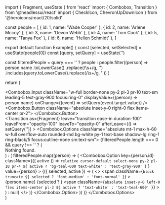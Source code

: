 import { Fragment, useState } from 'react'
import { Combobox, Transition } from '@headlessui/react'
import { CheckIcon, ChevronUpDownIcon } from '@heroicons/react/20/solid'

const people = [
  { id: 1, name: 'Wade Cooper' },
  { id: 2, name: 'Arlene Mccoy' },
  { id: 3, name: 'Devon Webb' },
  { id: 4, name: 'Tom Cook' },
  { id: 5, name: 'Tanya Fox' },
  { id: 6, name: 'Hellen Schmidt' },
]

export default function Example() {
  const [selected, setSelected] = useState(people[0])
  const [query, setQuery] = useState('')

  const filteredPeople =
    query === ''
      ? people
      : people.filter((person) =>
          person.name
            .toLowerCase()
            .replace(/\s+/g, '')
            .includes(query.toLowerCase().replace(/\s+/g, ''))
        )

  return (
    <div className="fixed top-16 w-72">
      <Combobox value={selected} onChange={setSelected}>
        <div className="relative mt-1">
          <div className="relative w-full cursor-default overflow-hidden rounded-lg bg-white text-left shadow-md focus:outline-none focus-visible:ring-2 focus-visible:ring-white/75 focus-visible:ring-offset-2 focus-visible:ring-offset-teal-300 sm:text-sm">
            <Combobox.Input
              className="w-full border-none py-2 pl-3 pr-10 text-sm leading-5 text-gray-900 focus:ring-0"
              displayValue={(person) => person.name}
              onChange={(event) => setQuery(event.target.value)}
            />
            <Combobox.Button className="absolute inset-y-0 right-0 flex items-center pr-2">
              <ChevronUpDownIcon
                className="h-5 w-5 text-gray-400"
                aria-hidden="true"
              />
            </Combobox.Button>
          </div>
          <Transition
            as={Fragment}
            leave="transition ease-in duration-100"
            leaveFrom="opacity-100"
            leaveTo="opacity-0"
            afterLeave={() => setQuery('')}
          >
            <Combobox.Options className="absolute mt-1 max-h-60 w-full overflow-auto rounded-md bg-white py-1 text-base shadow-lg ring-1 ring-black/5 focus:outline-none sm:text-sm">
              {filteredPeople.length === 0 && query !== '' ? (
                <div className="relative cursor-default select-none px-4 py-2 text-gray-700">
                  Nothing found.
                </div>
              ) : (
                filteredPeople.map((person) => (
                  <Combobox.Option
                    key={person.id}
                    className={({ active }) =>
                      `relative cursor-default select-none py-2 pl-10 pr-4 ${
                        active ? 'bg-teal-600 text-white' : 'text-gray-900'
                      }`
                    }
                    value={person}
                  >
                    {({ selected, active }) => (
                      <>
                        <span
                          className={`block truncate ${
                            selected ? 'font-medium' : 'font-normal'
                          }`}
                        >
                          {person.name}
                        </span>
                        {selected ? (
                          <span
                            className={`absolute inset-y-0 left-0 flex items-center pl-3 ${
                              active ? 'text-white' : 'text-teal-600'
                            }`}
                          >
                            <CheckIcon className="h-5 w-5" aria-hidden="true" />
                          </span>
                        ) : null}
                      </>
                    )}
                  </Combobox.Option>
                ))
              )}
            </Combobox.Options>
          </Transition>
        </div>
      </Combobox>
    </div>
  )
